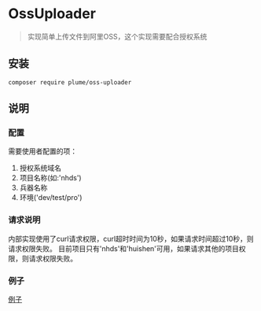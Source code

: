 # OssUploader #

> 实现简单上传文件到阿里OSS，这个实现需要配合授权系统

## 安装 ##
```shell
composer require plume/oss-uploader
```

## 说明 ##

### 配置 ###
需要使用者配置的项：
1. 授权系统域名
2. 项目名称(如:'nhds')
3. 兵器名称
4. 环境('dev/test/pro')

### 请求说明 ###
内部实现使用了curl请求权限，curl超时时间为10秒，如果请求时间超过10秒，则请求权限失败。
目前项目只有'nhds'和'huishen'可用，如果请求其他的项目权限，则请求权限失败。

### 例子 ###
[例子](examples/)
